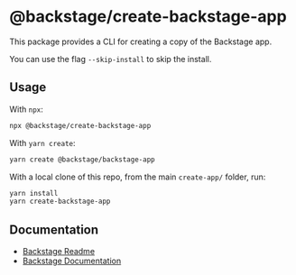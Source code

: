 # @backstage/create-backstage-app

This package provides a CLI for creating a copy of the Backstage app.

You can use the flag `--skip-install` to skip the install.

## Usage

With `npx`:

```sh
npx @backstage/create-backstage-app
```

With `yarn create`:

```sh
yarn create @backstage/backstage-app
```

With a local clone of this repo, from the main `create-app/` folder, run:

```sh
yarn install
yarn create-backstage-app
```

## Documentation

- [Backstage Readme](https://github.com/backstage/backstage/blob/master/README.md)
- [Backstage Documentation](https://backstage.io/docs/)

